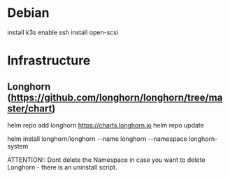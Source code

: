 # Debian
install k3s
enable ssh
install open-scsi

# Infrastructure
## Longhorn (https://github.com/longhorn/longhorn/tree/master/chart)
helm repo add longhorn https://charts.longhorn.io
helm repo update

helm install longhorn/longhorn --name longhorn --namespace longhorn-system

ATTENTION!: Dont delete the Namespace in case you want to delete Longhorn - there is an uninstall script.
